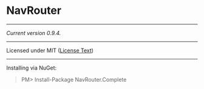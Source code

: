 # NavRouter
***
_Current version 0.9.4._
***
Licensed under MIT ([License Text](http://opensource.org/licenses/MIT))
***
Installing via NuGet:
> PM> Install-Package NavRouter.Complete
